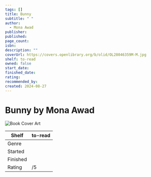 ```yaml
---
tags: []
title: Bunny
subtitle: " "
author:
  - Mona Awad
publisher: 
published: 
page_count: 
isbn: 
description: ""
coverUrl: https://covers.openlibrary.org/b/olid/OL28046359M-M.jpg
shelf: to-read
owned: false
start_date: 
finished_date: 
rating: 
recommended_by: 
created: 2024-08-27
---
```


# Bunny by Mona Awad

![Book Cover Art](https://covers.openlibrary.org/b/olid/OL28046359M-M.jpg)

| Shelf | to-read |
| --- | --- |
| Genre |  |
| Started |  |
| Finished |  |
| Rating | /5 |

